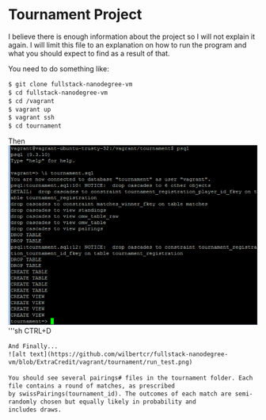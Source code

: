 # Tournament Project

I believe there is enough information about the project so I will not explain it again. I will limit this file to an explanation on how to run the program and what you should expect to find as a result of that.

You need to do something like:

```sh
$ git clone fullstack-nanodegree-vm
$ cd fullstack-nanodegree-vm
$ cd /vagrant
$ vagrant up
$ vagrant ssh
$ cd tournament
```
Then
![alt text](https://github.com/wilbertcr/fullstack-nanodegree-vm/blob/ExtraCredit/vagrant/tournament/CreateDB.png)
'''sh
CTRL+D
```
And Finally...
![alt text](https://github.com/wilbertcr/fullstack-nanodegree-vm/blob/ExtraCredit/vagrant/tournament/run_test.png)

You should see several pairings# files in the tournament folder. Each file contains a round of matches, as prescribed
by swissPairings(tournament_id). The outcomes of each match are semi-randomly chosen but equally likely in probability and
includes draws.
